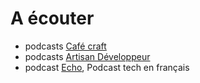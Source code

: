 # A écouter

- podcasts [Café craft](http://www.cafe-craft.fr/)
- podcasts [Artisan Développeur](https://soundcloud.com/benoitgantaume)
- podcast [Echo](https://soundcloud.com/podcastecho), Podcast tech en français
